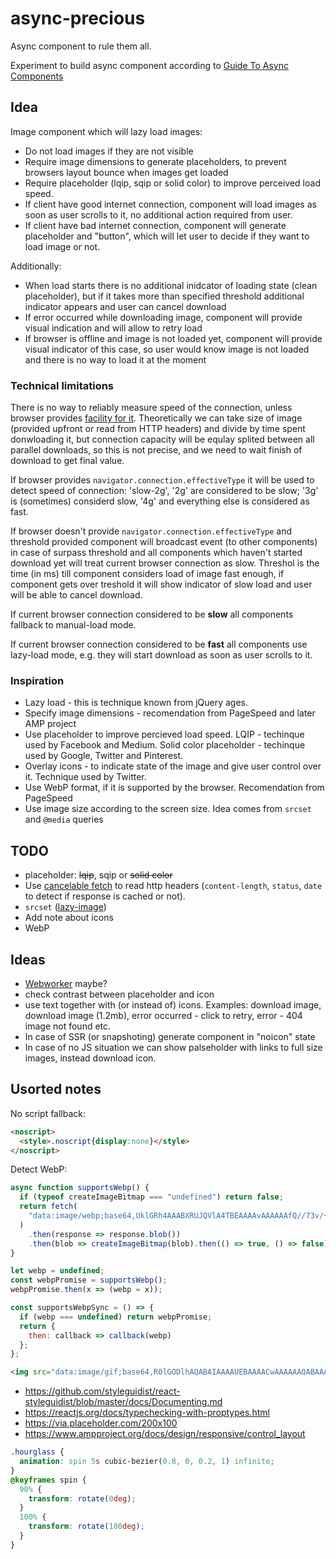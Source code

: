 # async-precious

Async component to rule them all.

Experiment to build async component according to [Guide To Async Components](https://github.com/stereobooster/guide-to-async-components)

## Idea

Image component which will lazy load images:

* Do not load images if they are not visible
* Require image dimensions to generate placeholders, to prevent browsers layout bounce when images get loaded
* Require placeholder (lqip, sqip or solid color) to improve perceived load speed.
* If client have good internet connection, component will load images as soon as user scrolls to it, no additional action required from user.
* If client have bad internet connection, component will generate placeholder and "button", which will let user to decide if they want to load image or not.

Additionally:

* When load starts there is no additional inidcator of loading state (clean placeholder), but if it takes more than specified threshold additional indicator appears and user can cancel download
* If error occurred while downloading image, component will provide visual indication and will allow to retry load
* If browser is offline and image is not loaded yet, component will provide visual indicator of this case, so user would know image is not loaded and there is no way to load it at the moment

### Technical limitations

There is no way to reliably measure speed of the connection, unless browser provides [facility for it](https://developer.mozilla.org/en-US/docs/Web/API/NetworkInformation/effectiveType). Theoretically we can take size of image (provided upfront or read from HTTP headers) and divide by time spent donwloading it, but connection capacity will be equlay splited between all parallel downloads, so this is not precise, and we need to wait finish of download to get final value.

If browser provides `navigator.connection.effectiveType` it will be used to detect speed of connection: 'slow-2g', '2g' are considered to be slow; '3g' is (sometimes) considerd slow, '4g' and everything else is considered as fast.

If browser doesn't provide `navigator.connection.effectiveType` and threshold provided component will broadcast event (to other components) in case of surpass threshold and all components which haven't started download yet will treat current browser connection as slow. Threshol is the time (in ms) till component considers load of image fast enough, if component gets over treshold it will show indicator of slow load and user will be able to cancel download.

If current browser connection considered to be **slow** all components fallback to manual-load mode.

If current browser connection considered to be **fast** all components use lazy-load mode, e.g. they will start download as soon as user scrolls to it.

### Inspiration

* Lazy load - this is technique known from jQuery ages.
* Specify image dimensions - recomendation from PageSpeed and later AMP project
* Use placeholder to improve percieved load speed. LQIP - techinque used by Facebook and Medium. Solid color placeholder - techinque used by Google, Twitter and Pinterest.
* Overlay icons - to indicate state of the image and give user control over it. Technique used by Twitter.
* Use WebP format, if it is supported by the browser. Recomendation from PageSpeed
* Use image size according to the screen size. Idea comes from `srcset` and `@media` queries

## TODO

* placeholder: ~~lqip~~, sqip or ~~solid color~~
* Use [cancelable fetch](https://developer.mozilla.org/en-US/docs/Web/API/AbortController/abort) to read http headers (`content-length`, `status`, `date` to detect if response is cached or not).
* `srcset` ([lazy-image](https://meowni.ca/lazy-image/))
* Add note about icons
* WebP

## Ideas

* [Webworker](https://aerotwist.com/blog/one-weird-trick/) maybe?
* check contrast between placeholder and icon
* use text together with (or instead of) icons. Examples: download image, download image (1.2mb), error occurred - click to retry, error - 404 image not found etc.
* In case of SSR (or snapshoting) generate component in "noicon" state
* In case of no JS situation we can show palseholder with links to full size images, instead download icon.

## Usorted notes

No script fallback:

```html
<noscript>
  <style>.noscript{display:none}</style>
</noscript>
```

Detect WebP:

```js
async function supportsWebp() {
  if (typeof createImageBitmap === "undefined") return false;
  return fetch(
    "data:image/webp;base64,UklGRh4AAABXRUJQVlA4TBEAAAAvAAAAAAfQ//73v/+BiOh/AAA="
  )
    .then(response => response.blob())
    .then(blob => createImageBitmap(blob).then(() => true, () => false));
}

let webp = undefined;
const webpPromise = supportsWebp();
webpPromise.then(x => (webp = x));

const supportsWebpSync = () => {
  if (webp === undefined) return webpPromise;
  return {
    then: callback => callback(webp)
  };
};
```

```html
<img src="data:image/gif;base64,R0lGODlhAQABAIAAAAUEBAAAACwAAAAAAQABAAACAkQBADs=" />
```

* https://github.com/styleguidist/react-styleguidist/blob/master/docs/Documenting.md
* https://reactjs.org/docs/typechecking-with-proptypes.html
* https://via.placeholder.com/200x100
* https://www.ampproject.org/docs/design/responsive/control_layout

```css
.hourglass {
  animation: spin 5s cubic-bezier(0.8, 0, 0.2, 1) infinite;
}
@keyframes spin {
  90% {
    transform: rotate(0deg);
  }
  100% {
    transform: rotate(180deg);
  }
}
```
